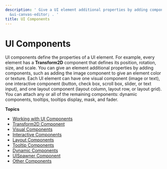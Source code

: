 ```yaml
---
description: ' Give a UI element additional properties by adding components in &ALYlong;''s
  &ui-canvas-editor; . '
title: UI Components
---
```

# UI Components<a name="ui-editor-components"></a>

UI components define the properties of a UI element\. For example, every element has a **Transform2D** component that defines its position, rotation, size, and scale\. You can give an element additional properties by adding components, such as adding the image component to give an element color or texture\. Each UI element can have one visual component \(image or text\), one interactive component \(button, check box, scroll box, slider, or text input\), and one layout component \(layout column, layout row, or layout grid\)\. You can attach any or all of the remaining components: dynamic components, tooltips, tooltips display, mask, and fader\.

**Topics**
+ [Working with UI Components](/docs/userguide/ui/editor/working.md)
+ [Transform2D Component](/docs/userguide/ui/editor/components-transform.md)
+ [Visual Components](/docs/userguide/ui/editor/components-visual.md)
+ [Interactive Components](/docs/userguide/ui/editor/components-interactive.md)
+ [Layout Components](/docs/userguide/ui/editor/components-layout.md)
+ [Tooltip Components](/docs/userguide/ui/editor/components-tooltips.md)
+ [Dynamic Components](/docs/userguide/ui/editor/components-dynamic.md)
+ [UISpawner Component](/docs/userguide/ui/editor/components-spawner.md)
+ [Other Components](/docs/userguide/ui/editor/components-other.md)
